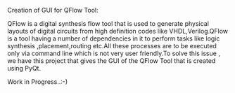 Creation of GUI for QFlow Tool:

QFlow is a digital synthesis flow tool that is used to generate physical layouts of digital circuits from high definition codes like VHDL,Verilog.QFlow is a tool having a number of dependencies in it to perform tasks like logic synthesis ,placement,routing etc.All these processes are to be executed only via command line which is not very user friendly.To solve this issue , we have this project that gives the GUI of the QFlow Tool that is created using PyQt.


Work in Progress..:-)
